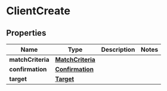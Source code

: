 

# ClientCreate


## Properties

| Name | Type | Description | Notes |
|------------ | ------------- | ------------- | -------------|
|**matchCriteria** | [**MatchCriteria**](MatchCriteria.md) |  |  |
|**confirmation** | [**Confirmation**](Confirmation.md) |  |  |
|**target** | [**Target**](Target.md) |  |  |



